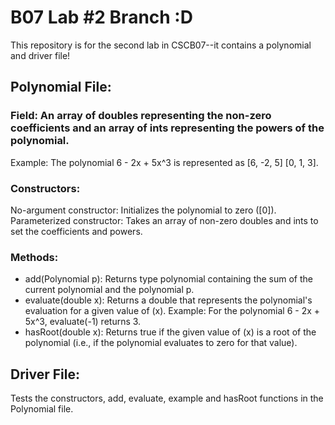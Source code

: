 # B07 Lab #2 Branch :D
This repository is for the second lab in CSCB07--it contains a polynomial and driver file! 

## Polynomial File: 

### Field: An array of doubles representing the non-zero coefficients and an array of ints representing the powers of the polynomial.
Example: The polynomial 6 - 2x + 5x^3 is represented as [6, -2, 5] [0, 1, 3].

### Constructors:
No-argument constructor: Initializes the polynomial to zero ([0]).
Parameterized constructor: Takes an array of non-zero doubles and ints to set the coefficients and powers.

### Methods:
- add(Polynomial p): Returns type polynomial containing the sum of the current polynomial and the polynomial p.
- evaluate(double x): Returns a double that represents the polynomial's evaluation for a given value of (x).
Example: For the polynomial 6 - 2x + 5x^3, evaluate(-1) returns 3.
- hasRoot(double x): Returns true if the given value of (x) is a root of the polynomial (i.e., if the polynomial evaluates to zero for that value).

## Driver File: 
Tests the constructors, add, evaluate, example and hasRoot functions in the Polynomial file. 
